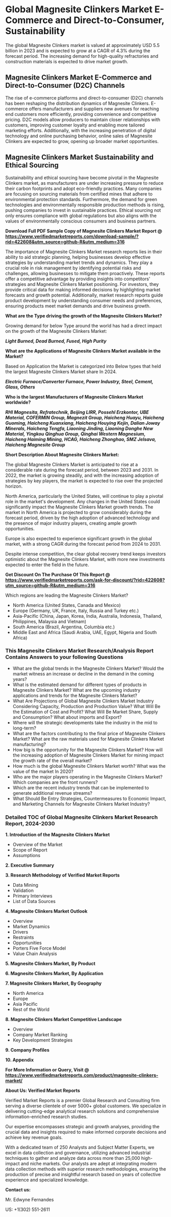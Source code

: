 <h1>Global Magnesite Clinkers Market E-Commerce and Direct-to-Consumer, Sustainability</h1><p class=""><p>The global Magnesite Clinkers market is valued at approximately USD 5.5 billion in 2023 and is expected to grow at a CAGR of 4.3% during the forecast period. The increasing demand for high-quality refractories and construction materials is expected to drive market growth.</p><h2>Magnesite Clinkers Market E-Commerce and Direct-to-Consumer (D2C) Channels</h2><p>The rise of e-commerce platforms and direct-to-consumer (D2C) channels has been reshaping the distribution dynamics of Magnesite Clinkers. E-commerce offers manufacturers and suppliers new avenues for reaching end customers more efficiently, providing convenience and competitive pricing. D2C models allow producers to maintain closer relationships with customers, improving customer loyalty and enabling more tailored marketing efforts. Additionally, with the increasing penetration of digital technology and online purchasing behavior, online sales of Magnesite Clinkers are expected to grow, opening up broader market opportunities.</p><h2>Magnesite Clinkers Market Sustainability and Ethical Sourcing</h2><p>Sustainability and ethical sourcing have become pivotal in the Magnesite Clinkers market, as manufacturers are under increasing pressure to reduce their carbon footprints and adopt eco-friendly practices. Many companies are focusing on sourcing materials from certified mines that adhere to environmental protection standards. Furthermore, the demand for green technologies and environmentally responsible production methods is rising, pushing companies to invest in sustainable practices. Ethical sourcing not only ensures compliance with global regulations but also aligns with the values of environmentally conscious consumers and business partners.</p></p><p class=""><strong>Download Full PDF Sample Copy of Magnesite Clinkers Market Report @ <a href="https://www.verifiedmarketreports.com/download-sample/?rid=422608&utm_source=github-R&utm_medium=316" target="_blank">https://www.verifiedmarketreports.com/download-sample/?rid=422608&utm_source=github-R&utm_medium=316</a></strong></p><p>The importance of&nbsp;Magnesite Clinkers Market research reports lies in their ability to aid strategic planning, helping businesses develop effective strategies by understanding market trends and dynamics. They play a crucial role in risk management by identifying potential risks and challenges, allowing businesses to mitigate them proactively. These reports offer a competitive advantage by providing insights into competitors' strategies and Magnesite Clinkers Market positioning. For investors, they provide critical data for making informed decisions by highlighting market forecasts and growth potential. Additionally, market research reports guide product development by understanding consumer needs and preferences, ensuring products meet market demands and drive business growth.</p><p><strong>What are the&nbsp;Type driving the growth of the Magnesite Clinkers Market?</strong></p><p id="" class="">Growing demand for below Type around the world has had a direct impact on the growth of the Magnesite Clinkers Market:</p><p class=""><em><strong>Light Burned, Dead Burned, Fused, High Purity</strong></em></p><p class=""><strong>What are the&nbsp;Applications&nbsp;of Magnesite Clinkers Market available in the Market?</strong></p><p id="" class="">Based on Application the Market is categorized into Below types that held the largest Magnesite Clinkers Market share In 2024.</p><p class=""><em><strong>Electric Furnace/Converter Furnace, Power Industry, Steel, Cement, Glass, Others</strong></em></p><p class=""><strong>Who is the largest Manufacturers of Magnesite Clinkers Market worldwide?</strong></p><p><em><strong>RHI Magnesita, Refratechnik, Beijing LIRR, Possehl Erzkontor, UBE Material, COFERMIN Group, Magnezit Group, Haicheng Huayu, Haicheng Guoming, Haicheng Kuanxiang, Haicheng Houying Kejin, Dalian Joway Minerals, Haicheng Tengfa, Liaoning Jinding, Liaoning Donghe New Material, Yingkou Qinghua Group, Qinghai Western Magnesium, Haicheng Haiming Mining, HCAG, Haicheng Zhonghao, SMZ Jelsava, Haicheng Magnesite Group</strong></em></p><p id="" class=""><strong>Short Description About Magnesite Clinkers Market:</strong></p><p>The global Magnesite Clinkers Market is anticipated to rise at a considerable rate during the forecast period, between 2023 and 2031. In 2022, the market is growing steadily, and with the increasing adoption of strategies by key players, the market is expected to rise over the projected horizon.</p><p>North America, particularly the United States, will continue to play a pivotal role in the market's development. Any changes in the United States could significantly impact the Magnesite Clinkers Market growth trends. The market in North America is projected to grow considerably during the forecast period, driven by the high adoption of advanced technology and the presence of major industry players, creating ample growth opportunities.</p><p>Europe is also expected to experience significant growth in the global market, with a strong CAGR during the forecast period from 2024 to 2031.</p><p>Despite intense competition, the clear global recovery trend keeps investors optimistic about the Magnesite Clinkers Market, with more new investments expected to enter the field in the future.</p><p id="" class=""><strong>Get Discount On The Purchase Of This Report @ <a href="https://www.verifiedmarketreports.com/ask-for-discount/?rid=422608?utm_source=github-R&utm_medium=316" target="_blank">https://www.verifiedmarketreports.com/ask-for-discount/?rid=422608?utm_source=github-R&utm_medium=316</a></strong></p><p class="">Which regions are leading the Magnesite Clinkers Market?</p><ul><li>North America (United States, Canada and Mexico)</li><li>Europe (Germany, UK, France, Italy, Russia and Turkey etc.)</li><li>Asia-Pacific (China, Japan, Korea, India, Australia, Indonesia, Thailand, Philippines, Malaysia and Vietnam)</li><li>South America (Brazil, Argentina, Columbia etc.)</li><li>Middle East and Africa (Saudi Arabia, UAE, Egypt, Nigeria and South Africa)</li></ul><h3 id="" class="">This Magnesite Clinkers Market Research/Analysis Report Contains Answers to your following Questions</h3><ul><li>What are the global trends in the Magnesite Clinkers Market? Would the market witness an increase or decline in the demand in the coming years?</li><li>What is the estimated demand for different types of products in Magnesite Clinkers Market? What are the upcoming industry applications and trends for the Magnesite Clinkers Market?</li><li>What Are Projections of Global Magnesite Clinkers Market Industry Considering Capacity, Production and Production Value? What Will Be the Estimation of Cost and Profit? What Will Be Market Share, Supply and Consumption? What about imports and Export?</li><li>Where will the strategic developments take the industry in the mid to long-term?</li><li>What are the factors contributing to the final price of Magnesite Clinkers Market? What are the raw materials used for Magnesite Clinkers Market manufacturing?</li><li>How big is the opportunity for the Magnesite Clinkers Market? How will the increasing adoption of Magnesite Clinkers Market for mining impact the growth rate of the overall market?</li><li>How much is the global Magnesite Clinkers Market worth? What was the value of the market In 2020?</li><li>Who are the major players operating in the Magnesite Clinkers Market? Which companies are the front runners?</li><li>Which are the recent industry trends that can be implemented to generate additional revenue streams?</li><li>What Should Be Entry Strategies, Countermeasures to Economic Impact, and Marketing Channels for Magnesite Clinkers Market Industry?</li></ul><h3 id="" class="">Detailed TOC of Global Magnesite Clinkers Market Research Report, 2024-2030</h3><p id="" class=""><strong>1. Introduction of the Magnesite Clinkers Market</strong></p><ul><li>Overview of the Market</li><li>Scope of Report</li><li>Assumptions</li></ul><p id="" class=""><strong>2. Executive Summary</strong></p><p id="" class=""><strong>3. Research Methodology of Verified Market Reports</strong></p><ul><li>Data Mining</li><li>Validation</li><li>Primary Interviews</li><li>List of Data Sources</li></ul><p id="" class=""><strong>4. Magnesite Clinkers Market Outlook</strong></p><ul><li>Overview</li><li>Market Dynamics</li><li>Drivers</li><li>Restraints</li><li>Opportunities</li><li>Porters Five Force Model</li><li>Value Chain Analysis</li></ul><p id="" class=""><strong>5. Magnesite Clinkers Market, By Product</strong></p><p id="" class=""><strong>6. Magnesite Clinkers Market, By Application</strong></p><p id="" class=""><strong>7. Magnesite Clinkers Market, By Geography</strong></p><ul><li>North America</li><li>Europe</li><li>Asia Pacific</li><li>Rest of the World</li></ul><p id="" class=""><strong>8. Magnesite Clinkers Market Competitive Landscape</strong></p><ul><li>Overview</li><li>Company Market Ranking</li><li>Key Development Strategies</li></ul><p id="" class=""><strong>9. Company Profiles</strong></p><p id="" class=""><strong>10. Appendix</strong></p><p id="" class=""><strong>For More Information or Query, Visit @ <a href="https://www.verifiedmarketreports.com/product/magnesite-clinkers-market/" target="_blank">https://www.verifiedmarketreports.com/product/magnesite-clinkers-market/</a></strong></p><p id="" class=""><strong>About Us: Verified Market Reports</strong></p><p id="" class="">Verified Market Reports is a premier Global Research and Consulting firm serving a diverse clientele of over 5000+ global customers. We specialize in delivering cutting-edge analytical research solutions and comprehensive information-enriched research studies.</p><p id="" class="">Our expertise encompasses strategic and growth analyses, providing the crucial data and insights required to make informed corporate decisions and achieve key revenue goals.</p><p id="" class="">With a dedicated team of 250 Analysts and Subject Matter Experts, we excel in data collection and governance, utilizing advanced industrial techniques to gather and analyze data across more than 25,000 high-impact and niche markets. Our analysts are adept at integrating modern data collection methods with superior research methodologies, ensuring the production of precise and insightful research based on years of collective experience and specialized knowledge.</p><p id="" class=""><strong>Contact us:</strong></p><p id="" class="">Mr. Edwyne Fernandes</p><p id="" class="">US: +1(302) 551-2611</p>